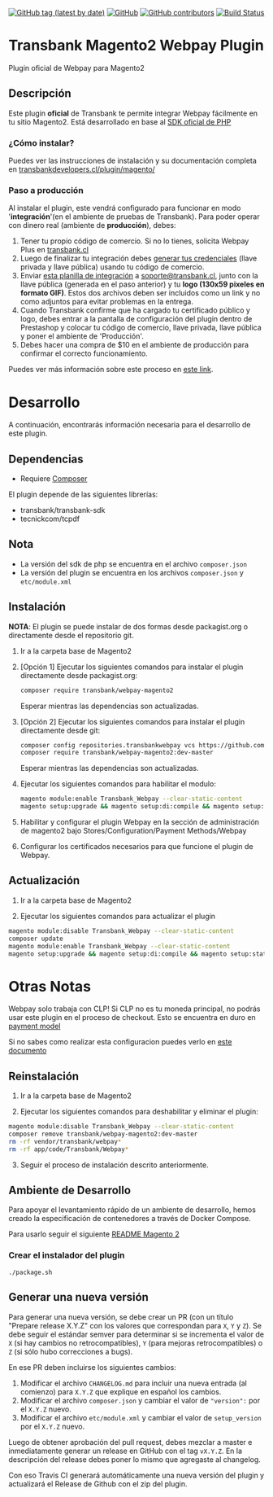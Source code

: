 [![GitHub tag (latest by date)](https://img.shields.io/github/v/tag/transbankdevelopers/transbank-plugin-magento2-webpay)](https://github.com/TransbankDevelopers/transbank-plugin-magento2-webpay/releases/tag/2.5.2)
[![GitHub](https://img.shields.io/github/license/transbankdevelopers/transbank-plugin-magento2-webpay)](LICENSE)
[![GitHub contributors](https://img.shields.io/github/contributors/transbankdevelopers/transbank-plugin-magento2-webpay)](https://github.com/TransbankDevelopers/transbank-plugin-magento2-webpay/graphs/contributors)
[![Build Status](https://travis-ci.org/TransbankDevelopers/transbank-plugin-magento2-webpay.svg?branch=master)](https://travis-ci.org/TransbankDevelopers/transbank-plugin-magento2-webpay)

# Transbank Magento2 Webpay Plugin
Plugin oficial de Webpay para Magento2

## Descripción

Este plugin **oficial** de Transbank te permite integrar Webpay fácilmente en tu sitio Magento2. Está desarrollado en base al [SDK oficial de PHP](https://github.com/TransbankDevelopers/transbank-sdk-php)

### ¿Cómo instalar?
Puedes ver las instrucciones de instalación y su documentación completa en [transbankdevelopers.cl/plugin/magento/](https://www.transbankdevelopers.cl/plugin/magento/)


### Paso a producción
Al instalar el plugin, este vendrá configurado para funcionar en modo '**integración**'(en el ambiente de pruebas de Transbank). Para poder operar con dinero real (ambiente de **producción**), debes:

1. Tener tu propio código de comercio. Si no lo tienes, solicita Webpay Plus en [transbank.cl](https://publico.transbank.cl)
2. Luego de finalizar tu integración debes [generar tus credenciales](https://www.transbankdevelopers.cl/documentacion/como_empezar#credenciales-en-webpay)  (llave privada y llave pública) usando tu código de comercio. 
3. Enviar [esta planilla de integración](https://transbankdevelopers.cl/files/evidencia-integracion-webpay-plugins.docx) a soporte@transbank.cl, junto con la llave pública (generada en el paso anterior) y tu **logo (130x59 pixeles en formato GIF)**. Estos dos archivos deben ser incluidos como un link y no como adjuntos para evitar problemas en la entrega. 
4. Cuando Transbank confirme que ha cargado tu certificado público y logo, debes entrar a la pantalla de configuración del plugin dentro de Prestashop y colocar tu código de comercio, llave privada, llave pública y poner el ambiente de 'Producción'. 
5. Debes hacer una compra de $10 en el ambiente de producción para confirmar el correcto funcionamiento. 

Puedes ver más información sobre este proceso en [este link](https://www.transbankdevelopers.cl/documentacion/como_empezar#puesta-en-produccion).

# Desarrollo
A continuación, encontrarás información necesaria para el desarrollo de este plugin. 

## Dependencias

- Requiere [Composer](https://getcomposer.org)

El plugin depende de las siguientes librerías:

* transbank/transbank-sdk
* tecnickcom/tcpdf

## Nota  
- La versión del sdk de php se encuentra en el archivo `composer.json`
- La versión del plugin se encuentra en los archivos `composer.json` y `etc/module.xml`

## Instalación 

**NOTA**: El plugin se puede instalar de dos formas desde packagist.org o directamente desde el repositorio git.

1. Ir a la carpeta base de Magento2

2. [Opción 1] Ejecutar los siguientes comandos para instalar el plugin directamente desde packagist.org:

    ```bash
	composer require transbank/webpay-magento2
    ```
   Esperar mientras las dependencias son actualizadas.

3. [Opción 2] Ejecutar los siguientes comandos para instalar el plugin directamente desde git:

    ```bash
    composer config repositories.transbankwebpay vcs https://github.com/TransbankDevelopers/transbank-plugin-magento2-webpay.git
	composer require transbank/webpay-magento2:dev-master
    ```
   Esperar mientras las dependencias son actualizadas.

4. Ejecutar los siguientes comandos para habilitar el modulo:

    ```bash
    magento module:enable Transbank_Webpay --clear-static-content
	magento setup:upgrade && magento setup:di:compile && magento setup:static-content:deploy
    ```
5. Habilitar y configurar el plugin Webpay en la sección de administración de magento2 bajo  Stores/Configuration/Payment Methods/Webpay

6. Configurar los certificados necesarios para que funcione el plugin de Webpay.

## Actualización

1. Ir a la carpeta base de Magento2

2. Ejecutar los siguientes comandos para actualizar el plugin

```bash
magento module:disable Transbank_Webpay --clear-static-content
composer update
magento module:enable Transbank_Webpay --clear-static-content
magento setup:upgrade && magento setup:di:compile && magento setup:static-content:deploy
```

# Otras Notas

Webpay solo trabaja con CLP! Si CLP no es tu moneda principal, no podrás usar este plugin en el proceso de checkout. Esto se encuentra en duro en [payment model](https://github.com/TransbankDevelopers/transbank-plugin-magento2-webpay/blob/master/Model/Webpay.php)

Si no sabes como realizar esta configuracion puedes verlo en [este documento](docs/INSTALLATION.md)

## Reinstalación

1. Ir a la carpeta base de Magento2

2. Ejecutar los siguientes comandos para deshabilitar y eliminar el plugin:

```bash
magento module:disable Transbank_Webpay --clear-static-content
composer remove transbank/webpay-magento2:dev-master
rm -rf vendor/transbank/webpay*
rm -rf app/code/Transbank/Webpay*
```

3. Seguir el proceso de instalación descrito anteriormente.

## Ambiente de Desarrollo

Para apoyar el levantamiento rápido de un ambiente de desarrollo, hemos creado la especificación de contenedores a través de Docker Compose.

Para usarlo seguir el siguiente [README Magento 2](./docker-magento2)

### Crear el instalador del plugin

    ./package.sh

## Generar una nueva versión

Para generar una nueva versión, se debe crear un PR (con un título "Prepare release X.Y.Z" con los valores que correspondan para `X`, `Y` y `Z`). Se debe seguir el estándar semver para determinar si se incrementa el valor de `X` (si hay cambios no retrocompatibles), `Y` (para mejoras retrocompatibles) o `Z` (si sólo hubo correcciones a bugs).

En ese PR deben incluirse los siguientes cambios:

1. Modificar el archivo `CHANGELOG.md` para incluir una nueva entrada (al comienzo) para `X.Y.Z` que explique en español los cambios.
2. Modificar el archivo `composer.json` y cambiar el valor de `"version":` por el `X.Y.Z` nuevo.
3. Modificar el archivo `etc/module.xml` y cambiar el valor de `setup_version` por el `X.Y.Z` nuevo.

Luego de obtener aprobación del pull request, debes mezclar a master e inmediatamente generar un release en GitHub con el tag `vX.Y.Z`. En la descripción del release debes poner lo mismo que agregaste al changelog.

Con eso Travis CI generará automáticamente una nueva versión del plugin y actualizará el Release de Github con el zip del plugin.
